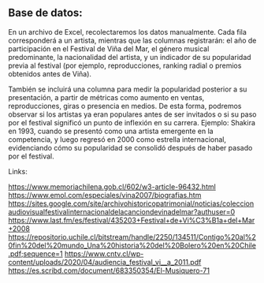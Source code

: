 ## Base de datos:

En un archivo de Excel, recolectaremos los datos manualmente. Cada fila corresponderá a un artista, mientras que las columnas registrarán: el año de participación en el Festival de Viña del Mar, el género musical predominante, la nacionalidad del artista, y un indicador de su popularidad previa al festival (por ejemplo, reproducciones, ranking radial o premios obtenidos antes de Viña). 

También se incluirá una columna para medir la popularidad posterior a su presentación, a partir de métricas como aumento en ventas, reproducciones, giras o presencia en medios. De esta forma, podremos observar si los artistas ya eran populares antes de ser invitados o si su paso por el festival significó un punto de inflexión en su carrera. Ejemplo: Shakira en 1993, cuando se presentó como una artista emergente en la competencia, y luego regresó en 2000 como estrella internacional, evidenciando cómo su popularidad se consolidó después de haber pasado por el festival.

Links: 

https://www.memoriachilena.gob.cl/602/w3-article-96432.html
https://www.emol.com/especiales/vina2007/biografias.htm
https://sites.google.com/site/archivohistoricopatrimonial/noticias/coleccionaudiovisualfestivalinternacionaldelacanciondevinadelmar?authuser=0
https://www.last.fm/es/festival/435203+Festival+de+Vi%C3%B1a+del+Mar+2008
https://repositorio.uchile.cl/bitstream/handle/2250/134511/Contigo%20al%20fin%20del%20mundo_Una%20historia%20del%20Bolero%20en%20Chile.pdf;sequence=1
https://www.cntv.cl/wp-content/uploads/2020/04/audiencia_festival_vi__a_2011.pdf
https://es.scribd.com/document/683350354/El-Musiquero-71

